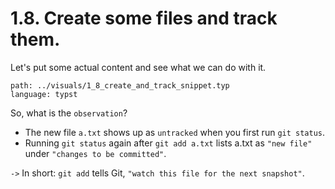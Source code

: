 # 1.8. Create some files and track them.

<!-- pause -->
<!-- new_line -->

Let's put some actual content and see what we can do with it.

<!-- pause -->
<!-- new_line -->

```file +render
path: ../visuals/1_8_create_and_track_snippet.typ
language: typst
```

<!-- pause -->
<!-- new_line -->

So, what is the `observation`?

<!-- new_line -->
<!-- incremental_lists: true -->

- The new file `a.txt` shows up as `untracked` when you first run `git status`.
- Running `git status` again after `git add a.txt` lists a.txt as `"new file"`
  under `"changes to be committed"`.

<!-- new_line -->
<!-- incremental_lists: false -->

`->` In short: `git add` tells Git, `"watch this file for the next snapshot"`.
